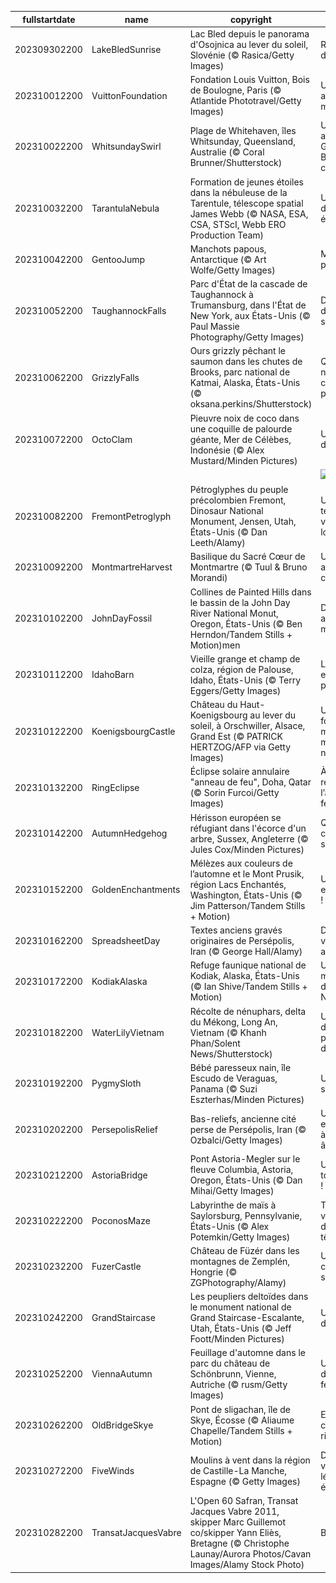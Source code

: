 |fullstartdate|name|copyright|title|image|
|--|--|--|--|--|
202309302200|LakeBledSunrise|Lac Bled depuis le panorama d'Osojnica au lever du soleil, Slovénie (© Rasica/Getty Images)|Réveil au bord du lac|![](/fr-FR/2023/10/202309302200LakeBledSunrise.jpg)|
202310012200|VuittonFoundation|Fondation Louis Vuitton, Bois de Boulogne, Paris (© Atlantide Phototravel/Getty Images)|Un centre artistique à la mode|![](/fr-FR/2023/10/202310012200VuittonFoundation.jpg)|
202310022200|WhitsundaySwirl|Plage de Whitehaven, îles Whitsunday, Queensland, Australie (© Coral Brunner/Shutterstock)|Un archipel au cœur de la Grande Barrière de corail|![](/fr-FR/2023/10/202310022200WhitsundaySwirl.jpg)|
202310032200|TarantulaNebula|Formation de jeunes étoiles dans la nébuleuse de la Tarentule, télescope spatial James Webb (© NASA, ESA, CSA, STScI, Webb ERO Production Team)|Une toile d'araignée étoilée|![](/fr-FR/2023/10/202310032200TarantulaNebula.jpg)|
202310042200|GentooJump|Manchots papous, Antarctique (© Art Wolfe/Getty Images)|Merci professeur !|![](/fr-FR/2023/10/202310042200GentooJump.jpg)|
202310052200|TaughannockFalls|Parc d'État de la cascade de Taughannock à Trumansburg, dans l'État de New York, aux États-Unis (© Paul Massie Photography/Getty Images)|Dame Nature dans toute sa splendeur|![](/fr-FR/2023/10/202310052200TaughannockFalls.jpg)|
202310062200|GrizzlyFalls|Ours grizzly pêchant le saumon dans les chutes de Brooks, parc national de Katmai, Alaska, États-Unis (© oksana.perkins/Shutterstock)|Qui sera le nouveau champion poids lourds ?|![](/fr-FR/2023/10/202310062200GrizzlyFalls.jpg)|
202310072200|OctoClam|Pieuvre noix de coco dans une coquille de palourde géante, Mer de Célèbes, Indonésie (© Alex Mustard/Minden Pictures)|Une pieuvre de génie !|![](/fr-FR/2023/10/202310072200OctoClam.jpg)|
||||![](/fr-FR/2023/10/.jpg)|
202310082200|FremontPetroglyph|Pétroglyphes du peuple précolombien Fremont, Dinosaur National Monument, Jensen, Utah, États-Unis (© Dan Leeth/Alamy)|Un témoignage venu du lointain|![](/fr-FR/2023/10/202310082200FremontPetroglyph.jpg)|
202310092200|MontmartreHarvest|Basilique du Sacré Cœur de Montmartre (© Tuul & Bruno Morandi)|Un vignoble au cœur de la capitale|![](/fr-FR/2023/10/202310092200MontmartreHarvest.jpg)|
202310102200|JohnDayFossil|Collines de Painted Hills dans le bassin de la John Day River National Monut, Oregon, États-Unis (© Ben Herndon/Tandem Stills + Motion)men|Des collines aux couleurs magiques|![](/fr-FR/2023/10/202310102200JohnDayFossil.jpg)|
202310112200|IdahoBarn|Vieille grange et champ de colza, région de Palouse, Idaho, États-Unis (© Terry Eggers/Getty Images)|Le bonheur est dans le pré !|![](/fr-FR/2023/10/202310112200IdahoBarn.jpg)|
202310122200|KoenigsbourgCastle|Château du Haut-Koenigsbourg au lever du soleil, à Orschwiller, Alsace, Grand Est (© PATRICK HERTZOG/AFP via Getty Images)|Une forteresse médiévale au milieu des nuages|![](/fr-FR/2023/10/202310122200KoenigsbourgCastle.jpg)|
202310132200|RingEclipse|Éclipse solaire annulaire "anneau de feu", Doha, Qatar (© Sorin Furcoi/Getty Images)|À la recherche de l’anneau de feu|![](/fr-FR/2023/10/202310132200RingEclipse.jpg)|
202310142200|AutumnHedgehog|Hérisson européen se réfugiant dans l'écorce d'un arbre, Sussex, Angleterre (© Jules Cox/Minden Pictures)|Qui va à la chasse perd sa place !|![](/fr-FR/2023/10/202310142200AutumnHedgehog.jpg)|
202310152200|GoldenEnchantments|Mélèzes aux couleurs de l’automne et le Mont Prusik, région Lacs Enchantés, Washington, États-Unis (© Jim Patterson/Tandem Stills + Motion)|Un véritable enchantement !|![](/fr-FR/2023/10/202310152200GoldenEnchantments.jpg)|
202310162200|SpreadsheetDay|Textes anciens gravés originaires de Persépolis, Iran (© George Hall/Alamy)|Des écritures venues d’un ancien monde|![](/fr-FR/2023/10/202310162200SpreadsheetDay.jpg)|
202310172200|KodiakAlaska|Refuge faunique national de Kodiak, Alaska, États-Unis (© Ian Shive/Tandem Stills + Motion)|Un parc merveilleux dans le Grand Nord|![](/fr-FR/2023/10/202310172200KodiakAlaska.jpg)|
202310182200|WaterLilyVietnam|Récolte de nénuphars, delta du Mékong, Long An, Vietnam (© Khanh Phan/Solent News/Shutterstock)|Un travail d’équipe au pays du dragon|![](/fr-FR/2023/10/202310182200WaterLilyVietnam.jpg)|
202310192200|PygmySloth|Bébé paresseux nain, île Escudo de Veraguas, Panama (© Suzi Eszterhas/Minden Pictures)|Une petite sieste ?|![](/fr-FR/2023/10/202310192200PygmySloth.jpg)|
202310202200|PersepolisRelief|Bas-reliefs, ancienne cité perse de Persépolis, Iran (© Ozbalci/Getty Images)|Un voyage extraordinaire à travers les âges|![](/fr-FR/2023/10/202310202200PersepolisRelief.jpg)|
202310212200|AstoriaBridge|Pont Astoria-Megler sur le fleuve Columbia, Astoria, Oregon, États-Unis (© Dan Mihai/Getty Images)|Un pont dans tous ses états !|![](/fr-FR/2023/10/202310212200AstoriaBridge.jpg)|
202310222200|PoconosMaze|Labyrinthe de maïs à Saylorsburg, Pennsylvanie, États-Unis (© Alex Potemkin/Getty Images)|Trouverez-vous la sortie de ce casse-tête géant ?|![](/fr-FR/2023/10/202310222200PoconosMaze.jpg)|
202310232200|FuzerCastle|Château de Füzér dans les montagnes de Zemplén, Hongrie (© ZGPhotography/Alamy)|Une vue à couper le souffle|![](/fr-FR/2023/10/202310232200FuzerCastle.jpg)|
202310242200|GrandStaircase|Les peupliers deltoïdes dans le monument national de Grand Staircase-Escalante, Utah, États-Unis (© Jeff Foott/Minden Pictures)|Une touche d'or automnal|![](/fr-FR/2023/10/202310242200GrandStaircase.jpg)|
202310252200|ViennaAutumn|Feuillage d'automne dans le parc du château de Schönbrunn, Vienne, Autriche (© rusm/Getty Images)|Un paysage de conte de fées|![](/fr-FR/2023/10/202310252200ViennaAutumn.jpg)|
202310262200|OldBridgeSkye|Pont de sligachan, île de Skye, Écosse (© Aliaume Chapelle/Tandem Stills + Motion)|Et au milieu coule une rivière…|![](/fr-FR/2023/10/202310262200OldBridgeSkye.jpg)|
202310272200|FiveWinds|Moulins à vent dans la région de Castille-La Manche, Espagne (© Getty Images)|Des moulins à vent légendaires et épiques|![](/fr-FR/2023/10/202310272200FiveWinds.jpg)|
202310282200|TransatJacquesVabre|L'Open 60 Safran, Transat Jacques Vabre 2011, skipper Marc Guillemot co/skipper Yann Eliès, Bretagne (© Christophe Launay/Aurora Photos/Cavan Images/Alamy Stock Photo)|Bon vent !|![](/fr-FR/2023/10/202310282200TransatJacquesVabre.jpg)|
